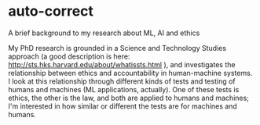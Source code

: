 # auto-correct
A brief background to my research about ML, AI and ethics


My PhD research is grounded in a Science and Technology Studies approach (a good description is here: http://sts.hks.harvard.edu/about/whatissts.html ), and investigates the relationship between ethics and accountability in human-machine systems. I look at this relationship through different kinds of tests and testing of humans and machines (ML applications, actually). One of these tests is ethics, the other is the law, and both are applied to humans and machines; I'm interested in how similar or different the tests are for machines and humans.
